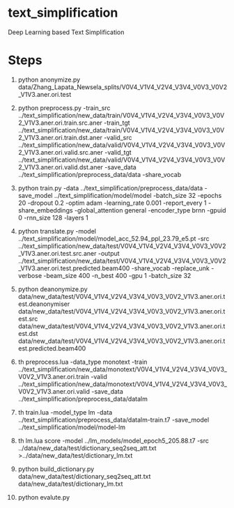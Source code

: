 # text_simplification
Deep Learning based Text Simplification

# Steps

1.  python anonymize.py data/Zhang_Lapata_Newsela_splits/V0V4_V1V4_V2V4_V3V4_V0V3_V0V2_V1V3.aner.ori.test

2.  python preprocess.py -train_src ../text_simplification/new_data/train/V0V4_V1V4_V2V4_V3V4_V0V3_V0V2_V1V3.aner.ori.train.src.aner -train_tgt ../text_simplification/new_data/train/V0V4_V1V4_V2V4_V3V4_V0V3_V0V2_V1V3.aner.ori.train.dst.aner -valid_src ../text_simplification/new_data/valid/V0V4_V1V4_V2V4_V3V4_V0V3_V0V2_V1V3.aner.ori.valid.src.aner -valid_tgt ../text_simplification/new_data/valid/V0V4_V1V4_V2V4_V3V4_V0V3_V0V2_V1V3.aner.ori.valid.dst.aner -save_data ../text_simplification/preprocess_data/data -share_vocab

3.  python train.py -data ../text_simplification/preprocess_data/data -save_model ../text_simplification/model/model -batch_size 32 -epochs 20 -dropout 0.2 -optim adam -learning_rate 0.001 -report_every 1 -share_embeddings -global_attention general -encoder_type brnn -gpuid 0 -rnn_size 128 -layers 1

4.  python translate.py -model ../text_simplification/model/model_acc_52.94_ppl_23.79_e5.pt -src ../text_simplification/new_data/test/V0V4_V1V4_V2V4_V3V4_V0V3_V0V2_V1V3.aner.ori.test.src.aner -output ../text_simplification/new_data/test/V0V4_V1V4_V2V4_V3V4_V0V3_V0V2_V1V3.aner.ori.test.predicted.beam400 -share_vocab -replace_unk -verbose -beam_size 400 -n_best 400 -gpu 1 -batch_size 32

5.  python deanonymize.py data/new_data/test/V0V4_V1V4_V2V4_V3V4_V0V3_V0V2_V1V3.aner.ori.test.deanonymiser data/new_data/test/V0V4_V1V4_V2V4_V3V4_V0V3_V0V2_V1V3.aner.ori.test.src data/new_data/test/V0V4_V1V4_V2V4_V3V4_V0V3_V0V2_V1V3.aner.ori.test.dst data/new_data/test/V0V4_V1V4_V2V4_V3V4_V0V3_V0V2_V1V3.aner.ori.test.predicted.beam400 

<Now replace empty lines with special character in the dictionary created>

6.  th preprocess.lua -data_type monotext -train ../text_simplification/new_data/monotext/V0V4_V1V4_V2V4_V3V4_V0V3_V0V2_V1V3.aner.ori.train -valid ../text_simplification/new_data/monotext/V0V4_V1V4_V2V4_V3V4_V0V3_V0V2_V1V3.aner.ori.valid -save_data ../text_simplification/preprocess_data/datalm

7.  th train.lua -model_type lm -data ../text_simplification/preprocess_data/datalm-train.t7 -save_model ../text_simplification/model/model-lm

8.  th lm.lua score -model ../lm_models/model_epoch5_205.88.t7 -src ../data/new_data/test/dictionary_seq2seq_att.txt >../data/new_data/test/dictionary_lm.txt

9.  python build_dictionary.py data/new_data/test/dictionary_seq2seq_att.txt data/new_data/test/dictionary_lm.txt

10.  python evalute.py
